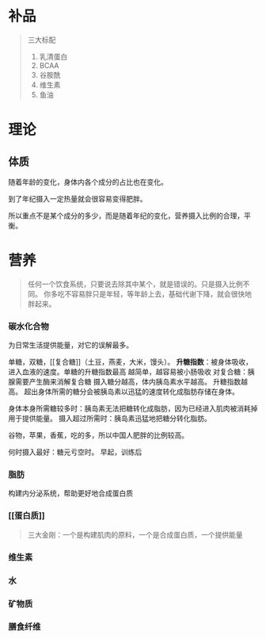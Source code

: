 # 补品
> 三大标配
> 1. 乳清蛋白
> 2. BCAA
> 3. 谷胺酰
> 4. 维生素
> 5. 鱼油


# 理论
## 体质
随着年龄的变化，身体内各个成分的占比也在变化。

到了年纪摄入一定热量就会很容易变得肥胖。

所以重点不是某个成分的多少，而是随着年纪的变化，营养摄入比例的合理，平衡。
# 营养
> 任何一个饮食系统，只要说去除其中某个，就是错误的。只是摄入比例不同。
> 你多吃不容易胖只是年轻，等年龄上去，基础代谢下降，就会很快地胖起来。
### 碳水化合物
为日常生活提供能量，对它的误解最多。

单糖，双糖，[[复合糖]]（土豆，燕麦，大米，馒头）。
	**升糖指数**：被身体吸收，进入血液的速度。单糖的升糖指数最高
	越简单，越容易被小肠吸收
	对复合糖：胰腺需要产生酶来消解复合糖
	摄入糖分越高，体内胰岛素水平越高。
升糖指数越高。
超出身体所需的糖分会被胰岛素以迅猛的速度转化成脂肪存储在身体。

身体本身所需糖较多时：胰岛素无法把糖转化成脂肪，因为已经进入肌肉被消耗掉用于提供能量。
摄入超过所需时：胰岛素迅猛地把糖分转化脂肪。

谷物，苹果，香蕉，吃的多，所以中国人肥胖的比例较高。

何时摄入最好：糖元亏空时。
早起，训练后
### 脂肪
构建内分泌系统，帮助更好地合成蛋白质
### [[蛋白质]]
> 三大金刚：一个是构建肌肉的原料，一个是合成蛋白质，一个提供能量
### 维生素
### 水
### 矿物质
### 膳食纤维
